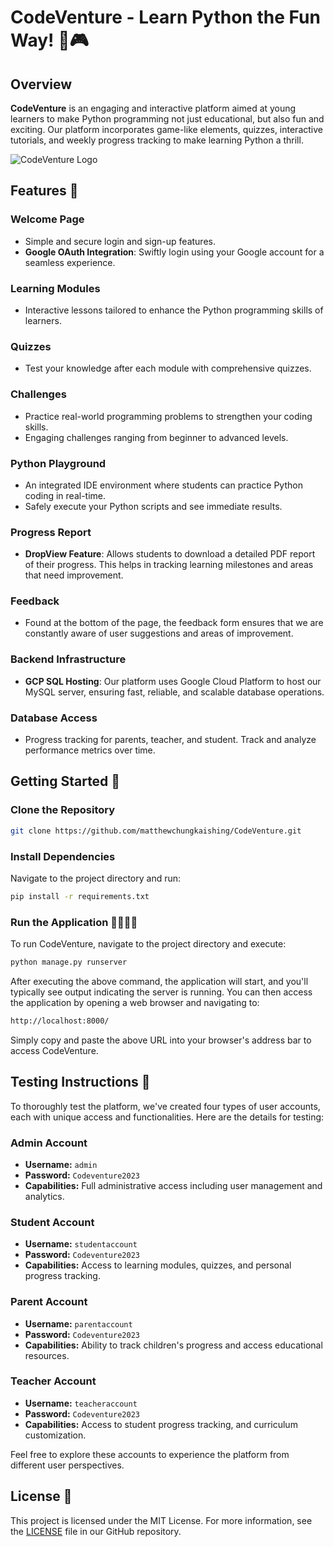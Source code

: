 # CodeVenture - Learn Python the Fun Way! 🐍🎮

## Overview

**CodeVenture** is an engaging and interactive platform aimed at young learners to make Python programming not just educational, but also fun and exciting. Our platform incorporates game-like elements, quizzes, interactive tutorials, and weekly progress tracking to make learning Python a thrill.

![CodeVenture Logo](https://media.discordapp.net/attachments/1138474786914320486/1168468627557720084/logo_feedback.png?ex=6551e035&is=653f6b35&hm=83dda9762bc0ba6f9f4f33d9121b8746ec42a4603941c7bec4b1e5125a276437&=&width=303&height=181)

## Features 🌟

### Welcome Page
- Simple and secure login and sign-up features.
- **Google OAuth Integration**: Swiftly login using your Google account for a seamless experience.

### Learning Modules
- Interactive lessons tailored to enhance the Python programming skills of learners.

### Quizzes
- Test your knowledge after each module with comprehensive quizzes.

### Challenges
- Practice real-world programming problems to strengthen your coding skills.
- Engaging challenges ranging from beginner to advanced levels.

### Python Playground
- An integrated IDE environment where students can practice Python coding in real-time.
- Safely execute your Python scripts and see immediate results.

### Progress Report
- **DropView Feature**: Allows students to download a detailed PDF report of their progress. This helps in tracking learning milestones and areas that need improvement.

### Feedback
- Found at the bottom of the page, the feedback form ensures that we are constantly aware of user suggestions and areas of improvement.

### Backend Infrastructure
- **GCP SQL Hosting**: Our platform uses Google Cloud Platform to host our MySQL server, ensuring fast, reliable, and scalable database operations.

### Database Access
- Progress tracking for parents, teacher, and student. Track and analyze performance metrics over time.



## Getting Started 🚀

### Clone the Repository

```bash
git clone https://github.com/matthewchungkaishing/CodeVenture.git
```

### Install Dependencies
Navigate to the project directory and run:
```bash
pip install -r requirements.txt
```

### Run the Application 🏃‍♀️🏃‍♂️

To run CodeVenture, navigate to the project directory and execute:

```bash
python manage.py runserver
```

After executing the above command, the application will start, and you'll typically see output indicating the server is running. You can then access the application by opening a web browser and navigating to:

```bash
http://localhost:8000/
```

Simply copy and paste the above URL into your browser's address bar to access CodeVenture.



## Testing Instructions 🧪

To thoroughly test the platform, we've created four types of user accounts, each with unique access and functionalities. Here are the details for testing:

### Admin Account
- **Username:** `admin`
- **Password:** `Codeventure2023`
- **Capabilities:** Full administrative access including user management and analytics.

### Student Account
- **Username:** `studentaccount`
- **Password:** `Codeventure2023`
- **Capabilities:** Access to learning modules, quizzes, and personal progress tracking.

### Parent Account
- **Username:** `parentaccount`
- **Password:** `Codeventure2023`
- **Capabilities:** Ability to track children's progress and access educational resources.

### Teacher Account
- **Username:** `teacheraccount`
- **Password:** `Codeventure2023`
- **Capabilities:** Access to student progress tracking, and curriculum customization.

Feel free to explore these accounts to experience the platform from different user perspectives.

## License 📝

This project is licensed under the MIT License. For more information, see the [LICENSE](LICENSE) file in our GitHub repository.
